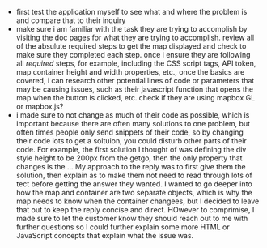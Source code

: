 
- first test the application myself to see what and where the problem is and compare that to their inquiry
- make sure i am familiar with the task they are trying to accomplish by visiting the doc pages for what they are trying to accomplish. 
review all of the absulute required steps to get the map displayed and check to make sure they completed each step. 
once i ensure they are following all *required* steps, for example, including the CSS script tags, API token, map container height and width properties, etc., 
once the basics are covered, i can research other potential lines of code or parameters that may be causing issues, such as their javascript function that opens the map when the button is clicked, etc.
check if they are using mapbox GL or mapbox.js?
- i made sure to not change as much of their code as possible, which is important because there are often many solutions to one problem, but often times people only send snippets of their code, so by changing their code lots to get a soltuion, you could disturb other parts of their code. For example, the first solution I thought of was defining the div style height to be 200px from the getgo, then the only property that changes is the ...
My approach to the reply was to first give them the solution, then explain as to make them not need to read through lots of tect before getting the answer they wanted.
I wanted to go deeper into how the map and container are two separate objects, which is why the map needs to know when the container changees, but I decided to leave that out to keep the reply concise and direct. HOwever to comprimise, I made sure to let the customer know they should reach out to me with further questions so I could further explain some more HTML or JavaScript concepts that explain what the issue was.
